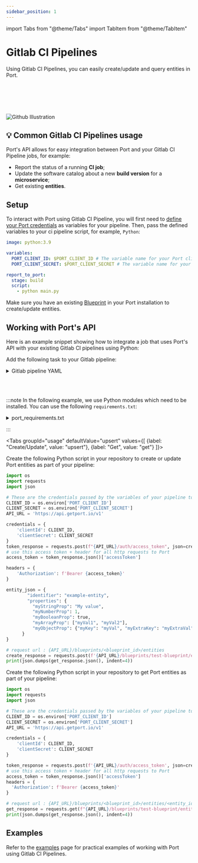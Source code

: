 ```yaml
---
sidebar_position: 1
---
```


import Tabs from "@theme/Tabs"
import TabItem from "@theme/TabItem"

# Gitlab CI Pipelines

Using Gitlab CI Pipelines, you can easily create/update and query entities in Port.

<br></br>
<br></br>

![Github Illustration](/img/build-your-software-catalog/sync-data-to-catalog/gitlab/gitlab-pipelines-illustration.png)

## 💡 Common Gitlab CI Pipelines usage

Port's API allows for easy integration between Port and your Gitlab CI Pipeline jobs, for example:

- Report the status of a running **CI job**;
- Update the software catalog about a new **build version** for a **microservice**;
- Get existing **entities**.

## Setup

To interact with Port using Gitlab CI Pipeline, you will first need to [define your Port credentials](https://docs.gitlab.com/ee/ci/variables/index.html#define-a-cicd-variable-in-the-ui) as variables for your pipeline.
Then, pass the defined variables to your ci pipeline script, for example, `Python`:

```yaml showLineNumbers
image: python:3.9

variables:
  PORT_CLIENT_ID: $PORT_CLIENT_ID # The variable name for your Port clientId
  PORT_CLIENT_SECRET: $PORT_CLIENT_SECRET # The variable name for your Port clientSecret

report_to_port:
  stage: build
  script:
    - python main.py
```

Make sure you have an existing [Blueprint](/build-your-software-catalog/define-your-data-model/setup-blueprint/setup-blueprint.md) in your Port installation to create/update entities.

## Working with Port's API

Here is an example snippet showing how to integrate a job that uses Port's API with your existing Gitlab CI pipelines using Python:

Add the following task to your Gitlab pipeline:

<details>
  <summary> Gitlab pipeline YAML </summary>

```yaml showLineNumbers
image: python:3.9

variables:
  PORT_CLIENT_ID: $PORT_CLIENT_ID
  PORT_CLIENT_SECRET: $PORT_CLIENT_SECRET

stages:
  - build

report_to_port:
  stage: build
  before_script:
    - python -m pip install --upgrade pip
    - pip install -r requirements.txt
  script:
    - python main.py
```

</details>

<br></br>

:::note
In the following example, we use Python modules which need to be installed. You can use the following `requirements.txt`:

<details>
  <summary> port_requirements.txt </summary>

```
requests>=2.28.2

```

</details>

:::

<Tabs groupId="usage" defaultValue="upsert" values={[
{label: "Create/Update", value: "upsert"},
{label: "Get", value: "get"}
]}>

<TabItem value="upsert">

Create the following Python script in your repository to create or update Port entities as part of your pipeline:

```python showLineNumbers
import os
import requests
import json

# These are the credentials passed by the variables of your pipeline to your tasks and in to your env
CLIENT_ID = os.environ['PORT_CLIENT_ID']
CLIENT_SECRET = os.environ['PORT_CLIENT_SECRET']
API_URL = 'https://api.getport.io/v1'

credentials = {
    'clientId': CLIENT_ID,
    'clientSecret': CLIENT_SECRET
}
token_response = requests.post(f"{API_URL}/auth/access_token", json=credentials)
# use this access token + header for all http requests to Port
access_token = token_response.json()['accessToken']

headers = {
    'Authorization': f'Bearer {access_token}'
}

entity_json = {
        "identifier": "example-entity",
        "properties": {
          "myStringProp": "My value",
          "myNumberProp": 1,
          "myBooleanProp": true,
          "myArrayProp": ["myVal1", "myVal2"],
          "myObjectProp": {"myKey": "myVal", "myExtraKey": "myExtraVal"}
      }
}

# request url : {API_URL}/blueprints/<blueprint_id>/entities
create_response = requests.post(f'{API_URL}/blueprints/test-blueprint/entities?upsert=true', json=entity_json, headers=headers)
print(json.dumps(get_response.json(), indent=4))
```

</TabItem>
<TabItem value="get">

Create the following Python script in your repository to get Port entities as part of your pipeline:

```python showLineNumbers
import os
import requests
import json

# These are the credentials passed by the variables of your pipeline to your tasks and in to your env
CLIENT_ID = os.environ['PORT_CLIENT_ID']
CLIENT_SECRET = os.environ['PORT_CLIENT_SECRET']
API_URL = 'https://api.getport.io/v1'

credentials = {
    'clientId': CLIENT_ID,
    'clientSecret': CLIENT_SECRET
}

token_response = requests.post(f'{API_URL}/auth/access_token', json=credentials)
# use this access token + header for all http requests to Port
access_token = token_response.json()['accessToken']
headers = {
  'Authorization': f'Bearer {access_token}'
}

# request url : {API_URL}/blueprints/<blueprint_id>/entities/<entity_id>
get_response = requests.get(f"{API_URL}/blueprints/test-blueprint/entities/test-entity", headers=headers)
print(json.dumps(get_response.json(), indent=4))
```

</TabItem>
</Tabs>

## Examples

Refer to the [examples](./examples.md) page for practical examples of working with Port using Gitlab CI Pipelines.
